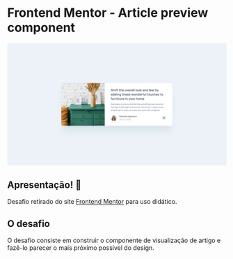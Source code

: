 # Frontend Mentor - Article preview component

![Visualização do design para o desafio.](./design/desktop-design.jpg)

## Apresentação! 👋

Desafio retirado do site [Frontend Mentor](https://www.frontendmentor.io/challenges) para uso didático.

## O desafio

O desafio consiste em construir o componente de visualização de artigo e fazê-lo parecer o mais próximo possível do design.


